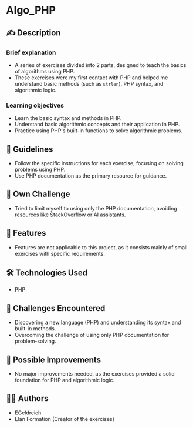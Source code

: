 # Algo_PHP

## ✍️ Description

### Brief explanation

-   A series of exercises divided into 2 parts, designed to teach the basics of algorithms using PHP.
-   These exercises were my first contact with PHP and helped me understand basic methods (such as `strlen`), PHP syntax, and algorithmic logic.

### Learning objectives

-   Learn the basic syntax and methods in PHP.
-   Understand basic algorithmic concepts and their application in PHP.
-   Practice using PHP's built-in functions to solve algorithmic problems.

## 📜 Guidelines

-   Follow the specific instructions for each exercise, focusing on solving problems using PHP.
-   Use PHP documentation as the primary resource for guidance.

## 💪 Own Challenge

-   Tried to limit myself to using only the PHP documentation, avoiding resources like StackOverflow or AI assistants.

## 🚀 Features

-   Features are not applicable to this project, as it consists mainly of small exercises with specific requirements.

## 🛠️ Technologies Used

-   PHP

## 🤔 Challenges Encountered

-   Discovering a new language (PHP) and understanding its syntax and built-in methods.
-   Overcoming the challenge of using only PHP documentation for problem-solving.

## 🔮 Possible Improvements

-   No major improvements needed, as the exercises provided a solid foundation for PHP and algorithmic logic.

## 👩‍💻 Authors

-   EGeldreich  
-   Elan Formation (Creator of the exercises)
